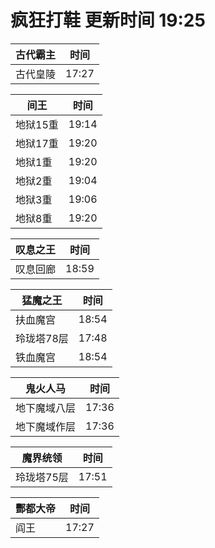 # 疯狂打鞋 更新时间 19:25

| 古代霸主   | 时间    |
|--------|-------|
| 古代皇陵 | 17:27 |

| 间王   | 时间    |
|--------|-------|
| 地狱15重 | 19:14 |
| 地狱17重 | 19:20 |
| 地狱1重 | 19:20 |
| 地狱2重 | 19:04 |
| 地狱3重 | 19:06 |
| 地狱8重 | 19:20 |

| 叹息之王   | 时间    |
|--------|-------|
| 叹息回廊 | 18:59 |

| 猛魔之王   | 时间    |
|--------|-------|
| 扶血魔宫 | 18:54 |
| 玲珑塔78层 | 17:48 |
| 铁血魔宫 | 18:54 |

| 鬼火人马   | 时间    |
|--------|-------|
| 地下魔域八层 | 17:36 |
| 地下魔域作层 | 17:36 |

| 魔界统领   | 时间    |
|--------|-------|
| 玲珑塔75层 | 17:51 |

| 酆都大帝   | 时间    |
|--------|-------|
| 阎王 | 17:27 |